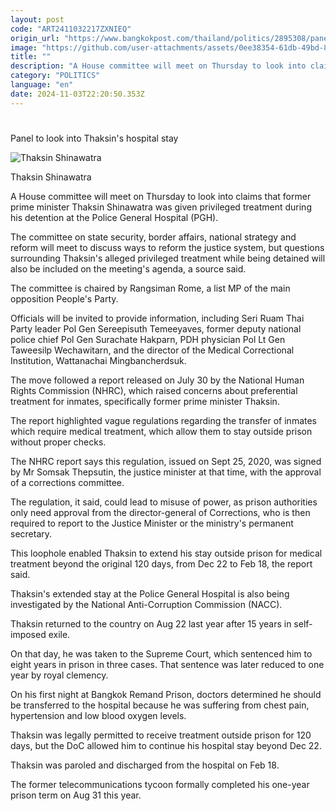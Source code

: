```yaml
---
layout: post
code: "ART2411032217ZXNIEQ"
origin_url: "https://www.bangkokpost.com/thailand/politics/2895308/panel-to-look-into-thaksins-hospital-stay"
image: "https://github.com/user-attachments/assets/0ee38354-61db-49bd-8806-a1980a21a6f6"
title: ""
description: "A House committee will meet on Thursday to look into claims that former prime minister Thaksin Shinawatra was given privileged treatment during his detention at the Police General Hospital (PGH)."
category: "POLITICS"
language: "en"
date: 2024-11-03T22:20:50.353Z
---
```


# 

Panel to look into Thaksin's hospital stay

![Thaksin Shinawatra](https://github.com/user-attachments/assets/535f17f9-73b1-42e5-bf5c-609263a78b24)

Thaksin Shinawatra

A House committee will meet on Thursday to look into claims that former prime minister Thaksin Shinawatra was given privileged treatment during his detention at the Police General Hospital (PGH).

The committee on state security, border affairs, national strategy and reform will meet to discuss ways to reform the justice system, but questions surrounding Thaksin's alleged privileged treatment while being detained will also be included on the meeting's agenda, a source said.

The committee is chaired by Rangsiman Rome, a list MP of the main opposition People's Party.

Officials will be invited to provide information, including Seri Ruam Thai Party leader Pol Gen Sereepisuth Temeeyaves, former deputy national police chief Pol Gen Surachate Hakparn, PDH physician Pol Lt Gen Taweesilp Wechawitarn, and the director of the Medical Correctional Institution, Wattanachai Mingbancherdsuk.

The move followed a report released on July 30 by the National Human Rights Commission (NHRC), which raised concerns about preferential treatment for inmates, specifically former prime minister Thaksin.

The report highlighted vague regulations regarding the transfer of inmates which require medical treatment, which allow them to stay outside prison without proper checks.

The NHRC report says this regulation, issued on Sept 25, 2020, was signed by Mr Somsak Thepsutin, the justice minister at that time, with the approval of a corrections committee.

The regulation, it said, could lead to misuse of power, as prison authorities only need approval from the director-general of Corrections, who is then required to report to the Justice Minister or the ministry's permanent secretary.

This loophole enabled Thaksin to extend his stay outside prison for medical treatment beyond the original 120 days, from Dec 22 to Feb 18, the report said.

Thaksin's extended stay at the Police General Hospital is also being investigated by the National Anti-Corruption Commission (NACC).

Thaksin returned to the country on Aug 22 last year after 15 years in self-imposed exile.

On that day, he was taken to the Supreme Court, which sentenced him to eight years in prison in three cases. That sentence was later reduced to one year by royal clemency.

On his first night at Bangkok Remand Prison, doctors determined he should be transferred to the hospital because he was suffering from chest pain, hypertension and low blood oxygen levels.

Thaksin was legally permitted to receive treatment outside prison for 120 days, but the DoC allowed him to continue his hospital stay beyond Dec 22.

Thaksin was paroled and discharged from the hospital on Feb 18.

The former telecommunications tycoon formally completed his one-year prison term on Aug 31 this year.